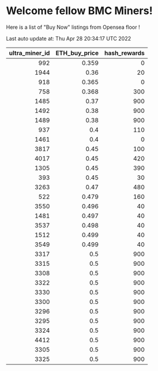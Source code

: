 # Welcome fellow BMC Miners!
Here is a list of "Buy Now" listings from Opensea floor !


Last auto update at: Thu Apr 28 20:34:17 UTC 2022


|   ultra_miner_id |   ETH_buy_price |   hash_rewards |
|-----------------:|----------------:|---------------:|
|              992 |           0.359 |              0 |
|             1944 |           0.36  |             20 |
|              918 |           0.365 |              0 |
|              758 |           0.368 |            300 |
|             1485 |           0.37  |            900 |
|             1492 |           0.38  |            900 |
|             1489 |           0.38  |            900 |
|              937 |           0.4   |            110 |
|             1461 |           0.4   |              0 |
|             3817 |           0.45  |            100 |
|             4017 |           0.45  |            420 |
|             1305 |           0.45  |            390 |
|              393 |           0.45  |             30 |
|             3263 |           0.47  |            480 |
|              522 |           0.479 |            160 |
|             3550 |           0.496 |             40 |
|             1481 |           0.497 |             40 |
|             3537 |           0.498 |             40 |
|             1512 |           0.499 |             40 |
|             3549 |           0.499 |             40 |
|             3317 |           0.5   |            900 |
|             3315 |           0.5   |            900 |
|             3308 |           0.5   |            900 |
|             3322 |           0.5   |            900 |
|             3330 |           0.5   |            900 |
|             3300 |           0.5   |            900 |
|             3296 |           0.5   |            900 |
|             3295 |           0.5   |            900 |
|             3324 |           0.5   |            900 |
|             4412 |           0.5   |            900 |
|             3305 |           0.5   |            900 |
|             3325 |           0.5   |            900 |
